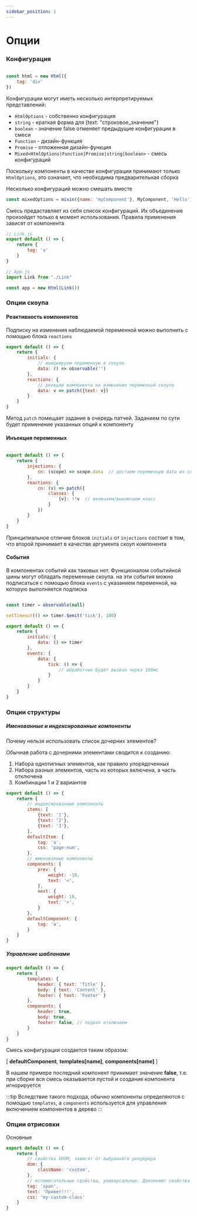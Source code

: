 ```yaml
---
sidebar_position: 1
---
```


# Опции

### Конфигурация

```javascript

const html = new Html({
    tag: 'div'
})

```

Конфигурации могут иметь несколько интерпретируемых представлений:
- `HtmlOptions` - собственно конфигурация
- `string` - краткая форма для {text: "строковое_значение"}
- `boolean` - значение false отменяет предыдущие конфигурации в смеси
- `Function` - дизайн-функция
- `Promise` - отложенная дизайн-функция
- `Mixed<HtmlOptions|Function|Promise|string|boolean>` - смесь конфигураций

Поскольку компоненты в качестве конфигурации принимают только `HtmlOptions`, это означает, что необходима предварительная сборка


Несколько конфигураций можно смешать вместе

```javascript
const mixedOptions = mixin({name: 'myComponent'}, MyComponent, 'Hello')
```

Смесь предаставляет из себя список конфигураций. Их объединение произойдет только в момент использования. Правила применения зависят от компонента

```javascript
// Link.js
export default () => {
    return {
        tag: 'a'
    }
}

// App.js
import Link from "./Link"

const app = new Html(Link())

```


### Опции скоупа

#### Реактивность компонентов

Подписку на изменения наблюдаемой переменной можно выполнить с помощью блока `reactions`

```javascript
export default () => {
    return {
        initials: {
            // инициируем переменную в скоупе
            data: () => observable('')
        },
        reactions: {
            // реакции компонента на изменение переменной скоупа
            data: v => patch({text: v})
        }
    }
}

```

Метод `patch` помещает задание в очередь патчей. Заданием по сути будет применение указанных опций к компоненту

#### Инъекция переменных

```javascript

export default () => {
    return {
        injections: {
            cn: (scope) => scope.data  // достаем переменную data из скоупа
        },
        reactions: {
            cn: (v) => patch({
                classes: {
                    [v]: !!v  // включаем/выключаем класс
                } 
            })
        }
    }
}
```

Принципиальное отличие блоков `initials` от `injections` состоит в том, что второй принимает в качестве аргумента скоуп компонента

#### События

В компонентах событий как таковых нет. Функционалом событийной шины могут обладать переменные скоупа. на эти события можно подписаться с помощью блока `events` с указанием переменной, на которую выполняется подписка

```javascript

const timer = observable(null)

setTimeout(() => timer.$emit('tick'), 100)

export default () => {
    return {
        initials: {
            data: () => timer
        },
        events: {
            data: {
                tick: () => {
                    // обработчик будет вызван через 100мс
                }
            }
        }
    }
}

```




### Опции структуры

##### Именованные и индексированные компоненты

Почему нельзя использовать список дочерних элементов?

Обычная работа с дочерними элементами сводится к созданию:
1. Набора однотипных элементов, как правило упорядоченных
2. Набора разных элементов, часть из которых включена, а часть отключена
3. Комбинации 1 и 2 вариантов

```javascript
export default () => {
    return {
        // индексированные компоненты
        items: [
            {text: '1'},
            {text: '2'},
            {text: '3'},
        ],
        defaultItem: {
            tag: 'a',
            css: 'page-num',
        },
        // именованные компоненты
        components: {
            prev: {
                weight: -10,
                text: '<',
            },
            next: {
                weight: 10,
                text: '>',
            }
        },
        defaultComponent: {
            tag: 'a',
        }
    }
}

```

##### Управление шаблонами

```javascript
export default () => {
    return {
        templates: {
            header: { text: 'Title' },
            body: { text: 'Content' },
            footer: { text: 'Footer' }
        },
        components: {
            header: true,
            body: true,
            footer: false, // подвал отключаем
        }
    }
}
```

Смесь конфигурации создается таким образом: 

[ **defaultComponent**, **templates[name]**, **components[name]** ]

В нашем примере последний компонент принимает значение **false**, т.е. при сборке вся смесь оказывается пустой и создание компонента игнорируется

:::tip
Вследствие такого подхода, обычно компоненты определяются с помощью `templates`, а `components` используется для управления включением компонентов в дерево
:::


### Опции отрисовки

Основные

```javascript
export default () => {
    return {
        // свойства VDOM, зависят от выбранного рендерера
        dom: {
            className: 'custom',
        },
        // вспомогательные свойства, универсальные. Дополняют свойства VDOM
        tag: 'span',
        text: 'Привет!!!',
        css: 'my-custom-class'
    }
}
```
